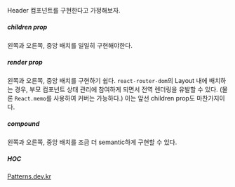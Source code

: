 
Header 컴포넌트를 구현한다고 가정해보자.



##### children prop
왼쪽과 오른쪽, 중앙 배치를 일일히 구현해야한다. 

##### render prop
왼쪽과 오른쪽, 중앙 배치를 구현하기 쉽다. `react-router-dom`의 Layout 내에 배치하는 경우, 부모 컴포넌트 상태 관리에 참여하게 되면서 전역 렌더링을 유발할 수 있다. (물론 `React.memo`를 사용하여 커버는 가능하다.) 이는 앞선 children prop도 마찬가지이다.

##### compound
왼쪽과 오른쪽, 중앙 배치를 조금 더 semantic하게 구현할 수 있다.

##### HOC


[Patterns.dev.kr](https://patterns-dev-kr.github.io/)